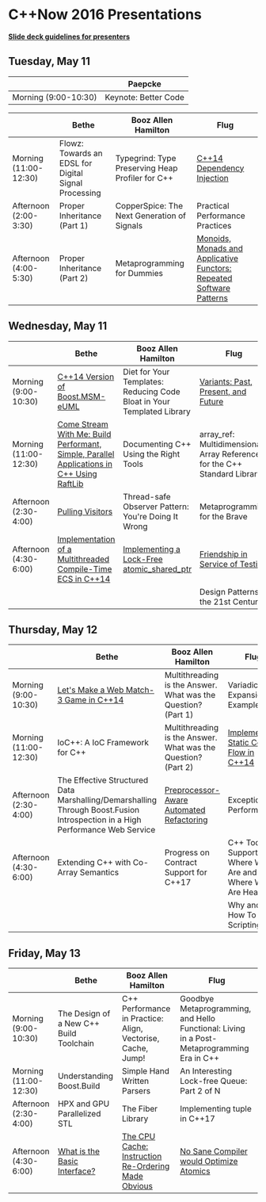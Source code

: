 # C++Now 2016 Presentations

**[Slide deck guidelines for presenters](https://github.com/brycelelbach/cppnow_presentations_2016/blob/master/SLIDE_DECK_GUIDELINES.md)**

## Tuesday, May 11

|                       | Paepcke                  |
|-----------------------|--------------------------|
| Morning (9:00-10:30)  | Keynote: Better Code     |


|                       | Bethe                                                    | Booz Allen Hamilton                                  | Flug                                                                                              |
|-----------------------|----------------------------------------------------------|------------------------------------------------------|---------------------------------------------------------------------------------------------------|
| Morning (11:00-12:30) | Flowz: Towards an EDSL for Digital Signal Processing     | Typegrind: Type Preserving Heap Profiler for C++     | [C++14 Dependency Injection][]                                                                    |
| Afternoon (2:00-3:30) | Proper Inheritance (Part 1)                              | CopperSpice: The Next Generation of Signals          | Practical Performance Practices                                                                   |
| Afternoon (4:00-5:30) | Proper Inheritance (Part 2)                              | Metaprogramming for Dummies                          | [Monoids, Monads and Applicative Functors: Repeated Software Patterns][]                          |

## Wednesday, May 11

|                       | Bethe                                                                                         | Booz Allen Hamilton                                                        | Flug                                                                          |
|-----------------------|-----------------------------------------------------------------------------------------------|----------------------------------------------------------------------------|-------------------------------------------------------------------------------|
| Morning (9:00-10:30)  | [C++14 Version of Boost.MSM-eUML][]                                                           | Diet for Your Templates: Reducing Code Bloat in Your Templated Library     | [Variants: Past, Present, and Future][]                                       |
| Morning (11:00-12:30) | [Come Stream With Me: Build Performant, Simple, Parallel Applications in C++ Using RaftLib][] | Documenting C++ Using the Right Tools                                      | array_ref: Multidimensional Array References for the C++ Standard Library     |
| Afternoon (2:30-4:00) | [Pulling Visitors][]                                                                          | Thread-safe Observer Pattern: You're Doing It Wrong                        | Metaprogramming for the Brave                                                 |
| Afternoon (4:30-6:00) | [Implementation of a Multithreaded Compile-Time ECS in C++14][]                               | [Implementing a Lock-Free atomic_shared_ptr][]                             | [Friendship in Service of Testing][]                                          |
|                       |                                                                                               |                                                                            | Design Patterns in the 21st Century                                           |

## Thursday, May 12

|                       | Bethe                                                                                                                            | Booz Allen Hamilton                                           | Flug                                                        |
|-----------------------|----------------------------------------------------------------------------------------------------------------------------------|---------------------------------------------------------------|-------------------------------------------------------------|
| Morning (9:00-10:30)  | [Let's Make a Web Match-3 Game in C++14][]                                                                                       | Multithreading is the Answer. What was the Question? (Part 1) | Variadic Expansion in Examples                              |
| Morning (11:00-12:30) | IoC++: A IoC Framework for C++                                                                                                   | Multithreading is the Answer. What was the Question? (Part 2) | [Implementing Static Control Flow in C++14][]               |
| Afternoon (2:30-4:00) | The Effective Structured Data Marshalling/Demarshalling Through Boost.Fusion Introspection in a High Performance Web Service     | [Preprocessor-Aware Automated Refactoring][]                  | Exceptional Performance                                     |
| Afternoon (4:30-6:00) | Extending C++ with Co-Array Semantics                                                                                            | Progress on Contract Support for C++17                        | C++ Tool Support: Where We Are and Where We Are Heading     |
|                       |                                                                                                                                  |                                                               | Why and How To Add Scripting                                |

## Friday, May 13

|                       | Bethe                                   | Booz Allen Hamilton                                             | Flug                                                                                           |
|-----------------------|-----------------------------------------|-----------------------------------------------------------------|------------------------------------------------------------------------------------------------|
| Morning (9:00-10:30)  | The Design of a New C++ Build Toolchain | C++ Performance in Practice: Align, Vectorise, Cache, Jump!     | Goodbye Metaprogramming, and Hello Functional: Living in a Post-Metaprogramming Era in C++     |
| Morning (11:00-12:30) | Understanding Boost.Build               | Simple Hand Written Parsers                                     | An Interesting Lock-free Queue: Part 2 of N                                                    |
| Afternoon (2:30-4:00) | HPX and GPU Parallelized STL            | The Fiber Library                                               | Implementing tuple in C++17                                                                    |
| Afternoon (4:30-6:00) | [What is the Basic Interface?][]        | [The CPU Cache: Instruction Re-Ordering Made Obvious][]         | [No Sane Compiler would Optimize Atomics][]                                                    |

[C++14 Dependency Injection]: https://github.com/brycelelbach/cppnow_presentations_2016/raw/master/00_tuesday/cpp14_dependency_injection_library.pdf
[Monoids, Monads and Applicative Functors: Repeated Software Patterns]: https://github.com/brycelelbach/cppnow_presentations_2016/raw/master/00_tuesday/monoids_monads_and_applicative_functors_repeated_software_patterns.pdf

[C++14 Version of Boost.MSM-eUML]: https://github.com/brycelelbach/cppnow_presentations_2016/raw/master/01_wednesday/cpp14_version_of_boost_msm_euml.pdf
[Variants: Past, Present, and Future]: https://github.com/brycelelbach/cppnow_presentations_2016/raw/master/01_wednesday/variants_past_present_and_future.pdf
[Come Stream With Me: Build Performant, Simple, Parallel Applications in C++ Using RaftLib]: https://github.com/brycelelbach/cppnow_presentations_2016/raw/master/01_wednesday/come_stream_with_me_build_performant_simple_parallel_applications_in_cpp_using_raftlib.pdf
[Implementing a Lock-Free atomic_shared_ptr]: https://github.com/brycelelbach/cppnow_presentations_2016/raw/master/01_wednesday/implementing_a_lock_free_atomic_shared_ptr.pdf
[Friendship in Service of Testing]: https://github.com/brycelelbach/cppnow_presentations_2016/raw/master/01_wednesday/friendship_in_service_of_testing.pdf
[Pulling Visitors]: https://github.com/brycelelbach/cppnow_presentations_2016/raw/master/01_wednesday/pulling_visitors.pdf
[Implementation of a Multithreaded Compile-Time ECS in C++14]: https://github.com/brycelelbach/cppnow_presentations_2016/raw/master/01_wednesday/implementation_of_a_multithreaded_compile_time_ecs_in_cpp14.pdf

[Let's Make a Web Match-3 Game in C++14]: https://github.com/brycelelbach/cppnow_presentations_2016/raw/master/02_thursday/lets_make_a_web_match3_game_in_cpp14.pdf
[Preprocessor-Aware Automated Refactoring]: https://github.com/brycelelbach/cppnow_presentations_2016/raw/master/02_thursday/preprocessor_aware_automated_refactoring.pdf
[Implementing Static Control Flow in C++14]: https://github.com/SuperV1234/cppnow2016

[What is the Basic Interface?]: https://github.com/brycelelbach/cppnow_presentations_2016/raw/master/03_friday/what_is_the_basic_interface.pdf
[The CPU Cache: Instruction Re-Ordering Made Obvious]: https://github.com/brycelelbach/cppnow_presentations_2016/raw/master/03_friday/the_cpu_cache_instruction_reordering_made_obvious.pdf
[No Sane Compiler would Optimize Atomics]: https://github.com/brycelelbach/cppnow_presentations_2016/raw/master/03_friday/no_sane_compiler_would_optimize_atomics.pdf
